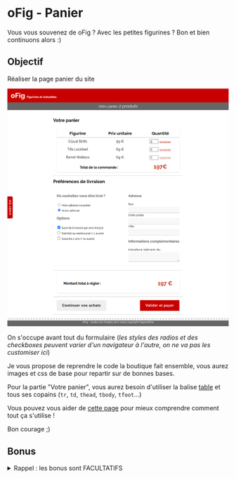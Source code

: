 # oFig - Panier

Vous vous souvenez de oFig ? Avec les petites figurines ? Bon et bien continuons alors :) 

## Objectif

Réaliser la page panier du site

![page-panier](ressources/resultat.png)

On s'occupe avant tout du formulaire (_les styles des radios et des checkboxes peuvent varier d'un navigateur à l'autre, on ne va pas les customiser ici_)

Je vous propose de reprendre le code la boutique fait ensemble, vous aurez images et css de base pour repartir sur de bonnes bases.

Pour la partie "Votre panier", vous aurez besoin d'utiliser la balise [table](https://developer.mozilla.org/fr/docs/Web/HTML/Element/table) et tous ses copains (`tr`, `td`, `thead`, `tbody`, `tfoot`...)

Vous pouvez vous aider de [cette page](https://developer.mozilla.org/fr/docs/Apprendre/HTML/Tableaux/Basics) pour mieux comprendre comment tout ça s'utilise !

Bon courage ;)

## Bonus

<details>
<summary>Rappel : les bonus sont FACULTATIFS</summary>

Trouvez un moyen de griser une ligne sur deux dans le tableau, en une seule instruction CSS !

![bonus](ressources/bonus.png)
</details>

